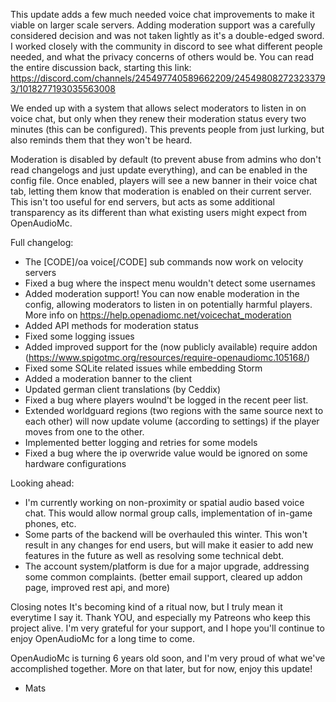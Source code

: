 This update adds a few much needed voice chat improvements to make it viable on larger scale servers.
Adding moderation support was a carefully considered decision and was not taken lightly as it's a double-edged sword. I worked closely with the community in discord to see what different people needed, and what the privacy concerns of others would be. You can read the entire discussion back, starting this link: https://discord.com/channels/245497740589662209/245498082723233793/1018277193035563008 

We ended up with a system that allows select moderators to listen in on voice chat, but only when they renew their moderation status every two minutes (this can be configured). This prevents people from just lurking, but also reminds them that they won't be heard.

Moderation is disabled by default (to prevent abuse from admins who don't read changelogs and just update everything), and can be enabled in the config file.
Once enabled, players will see a new banner in their voice chat tab, letting them know that moderation is enabled on their current server. This isn't too useful for end servers, but acts as some additional transparency as its different than what existing users might expect from OpenAudioMc.

Full changelog:
- The [CODE]/oa voice[/CODE] sub commands now work on velocity servers
- Fixed a bug where the inspect menu wouldn't detect some usernames
- Added moderation support! You can now enable moderation in the config, allowing moderators to listen in on potentially harmful players. More info on https://help.openadiomc.net/voicechat_moderation
- Added API methods for moderation status
- Fixed some logging issues
- Added improved support for the (now publicly available) require addon (https://www.spigotmc.org/resources/require-openaudiomc.105168/)
- Fixed some SQLite related issues while embedding Storm
- Added a moderation banner to the client
- Updated german client translations (by Ceddix)
- Fixed a bug where players woulnd't be logged in the recent peer list.
- Extended worldguard regions (two regions with the same source next to each other) will now update volume (according to settings) if the player moves from one to the other.
- Implemented better logging and retries for some models
- Fixed a bug where the ip overwride value would be ignored on some hardware configurations

Looking ahead:
 - I'm currently working on non-proximity or spatial audio based voice chat. This would allow normal group calls, implementation of in-game phones, etc.
 - Some parts of the backend will be overhauled this winter. This won't result in any changes for end users, but will make it easier to add new features in the future as well as resolving some technical debt.
 - The account system/platform is due for a major upgrade, addressing some common complaints. (better email support, cleared up addon page, improved rest api, and more)

Closing notes
It's becoming kind of a ritual now, but I truly mean it everytime I say it.
Thank YOU, and especially my Patreons who keep this project alive. I'm very grateful for your support, and I hope you'll continue to enjoy OpenAudioMc for a long time to come.

OpenAudioMc is turning 6 years old soon, and I'm very proud of what we've accomplished together.
More on that later, but for now, enjoy this update!

- Mats